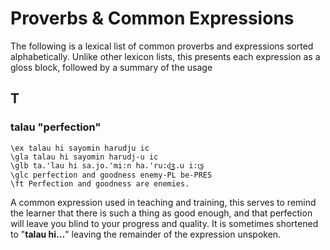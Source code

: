 # **Proverbs & Common Expressions**

The following is a lexical list of common proverbs and expressions sorted alphabetically. Unlike other lexicon lists, this presents each expression as a gloss block, followed by a summary of the usage

## T

### talau "perfection"
```gloss
\ex talau hi sayomin harudju ic
\gla talau hi sayomin harudj-u ic
\glb ta.'lau hi sa.jo.'mi:n ha.'ru:d͜ʒ.u i:t͜s
\glc perfection and goodness enemy-PL be-PRES
\ft Perfection and goodness are enemies.
```
A common expression used in teaching and training, this serves to remind the learner that there is such a thing as good enough, and that perfection will leave you blind to your progress and quality. It is sometimes shortened to "**talau hi...**" leaving the remainder of the expression unspoken.